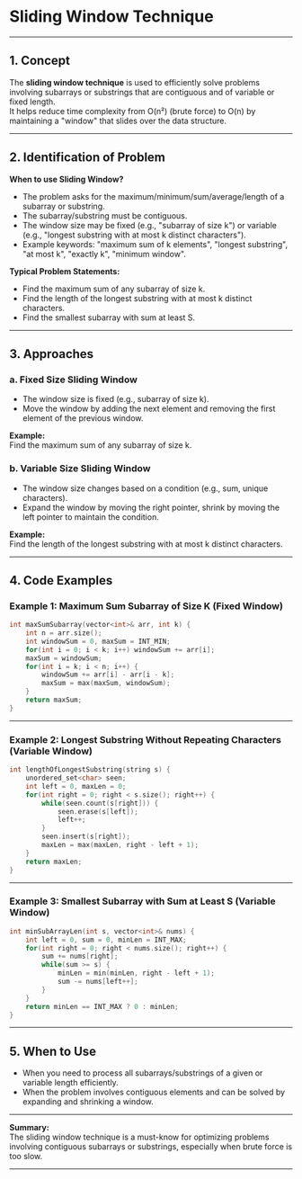 
# Sliding Window Technique

---

## 1. Concept

The **sliding window technique** is used to efficiently solve problems involving subarrays or substrings that are contiguous and of variable or fixed length.  
It helps reduce time complexity from O(n²) (brute force) to O(n) by maintaining a "window" that slides over the data structure.

---

## 2. Identification of Problem

**When to use Sliding Window?**
- The problem asks for the maximum/minimum/sum/average/length of a subarray or substring.
- The subarray/substring must be contiguous.
- The window size may be fixed (e.g., "subarray of size k") or variable (e.g., "longest substring with at most k distinct characters").
- Example keywords: "maximum sum of k elements", "longest substring", "at most k", "exactly k", "minimum window".

**Typical Problem Statements:**
- Find the maximum sum of any subarray of size k.
- Find the length of the longest substring with at most k distinct characters.
- Find the smallest subarray with sum at least S.

---

## 3. Approaches

### a. Fixed Size Sliding Window

- The window size is fixed (e.g., subarray of size k).
- Move the window by adding the next element and removing the first element of the previous window.

**Example:**  
Find the maximum sum of any subarray of size k.

### b. Variable Size Sliding Window

- The window size changes based on a condition (e.g., sum, unique characters).
- Expand the window by moving the right pointer, shrink by moving the left pointer to maintain the condition.

**Example:**  
Find the length of the longest substring with at most k distinct characters.

---

## 4. Code Examples

### Example 1: Maximum Sum Subarray of Size K (Fixed Window)

```cpp
int maxSumSubarray(vector<int>& arr, int k) {
    int n = arr.size();
    int windowSum = 0, maxSum = INT_MIN;
    for(int i = 0; i < k; i++) windowSum += arr[i];
    maxSum = windowSum;
    for(int i = k; i < n; i++) {
        windowSum += arr[i] - arr[i - k];
        maxSum = max(maxSum, windowSum);
    }
    return maxSum;
}
```

---

### Example 2: Longest Substring Without Repeating Characters (Variable Window)

```cpp
int lengthOfLongestSubstring(string s) {
    unordered_set<char> seen;
    int left = 0, maxLen = 0;
    for(int right = 0; right < s.size(); right++) {
        while(seen.count(s[right])) {
            seen.erase(s[left]);
            left++;
        }
        seen.insert(s[right]);
        maxLen = max(maxLen, right - left + 1);
    }
    return maxLen;
}
```

---

### Example 3: Smallest Subarray with Sum at Least S (Variable Window)

```cpp
int minSubArrayLen(int s, vector<int>& nums) {
    int left = 0, sum = 0, minLen = INT_MAX;
    for(int right = 0; right < nums.size(); right++) {
        sum += nums[right];
        while(sum >= s) {
            minLen = min(minLen, right - left + 1);
            sum -= nums[left++];
        }
    }
    return minLen == INT_MAX ? 0 : minLen;
}
```

---

## 5. When to Use

- When you need to process all subarrays/substrings of a given or variable length efficiently.
- When the problem involves contiguous elements and can be solved by expanding and shrinking a window.

---

**Summary:**  
The sliding window technique is a must-know for optimizing problems involving contiguous subarrays or substrings, especially when brute force is too slow.

---